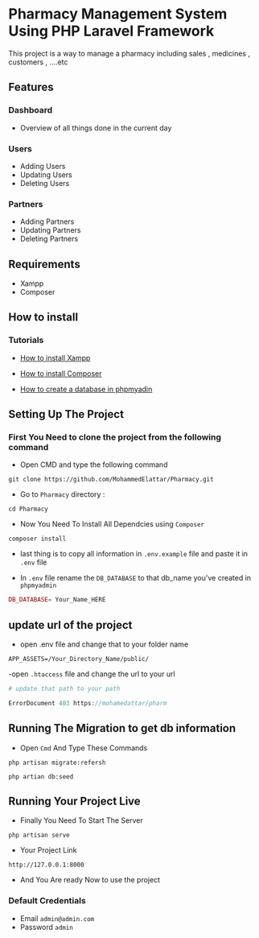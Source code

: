 # Pharmacy Management System Using PHP Laravel Framework

This project is a way to manage a pharmacy including sales , medicines , customers , ....etc

## Features

### Dashboard

- Overview of all things done in the current day

### Users

- Adding Users
- Updating Users
- Deleting Users

### Partners

- Adding Partners
- Updating Partners
- Deleting Partners

## Requirements

- Xampp
- Composer

## How to install

### Tutorials

- [How to install Xampp](https://www.youtube.com/watch?v=081xcYZKOZA)

- [How to install Composer](https://youtu.be/BGyuKpfMB9E)

- [How to create a database in phpmyadin](https://www.youtube.com/watch?v=IZCi0MTmeqA)

## Setting Up The Project

### First You Need to clone the project from the following command

- Open CMD and type the following command

```console
git clone https://github.com/MohammedElattar/Pharmacy.git
```

- Go to `Pharmacy` directory :

```console
cd Pharmacy
```

- Now You Need To Install All Dependcies using `Composer`

```console
composer install
```

- last thing is to copy all information in `.env.example` file and paste it in `.env` file

- In `.env` file rename the `DB_DATABASE` to that db_name you've created in `phpmyadmin`

```php
DB_DATABASE= Your_Name_HERE
```
## update url of the project

- open .env file and change that to your folder name
```console
APP_ASSETS=/Your_Directory_Name/public/
```

-open `.htaccess` file and change the url to your url

```php
# update that path to your path

ErrorDocument 403 https://mohamedattar/pharm

```
## Running The Migration to get db information

- Open `Cmd` And Type These Commands

```console
php artisan migrate:refersh
```

```console
php artian db:seed
```

## Running Your Project Live

- Finally You Need To Start The Server

```console
php artisan serve
```

- Your Project Link

```console
http://127.0.0.1:8000
```

- And You Are ready Now to use the project

### Default Credentials

- Email `admin@admin.com`
- Password `admin`
